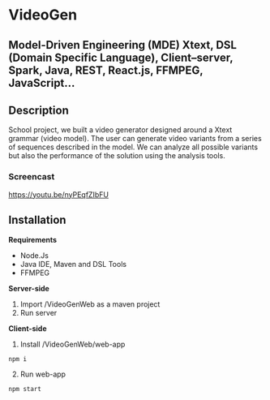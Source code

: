 # VideoGen
## Model-Driven Engineering (MDE) Xtext, DSL (Domain Specific Language), Client–server, Spark, Java, REST, React.js, FFMPEG, JavaScript...
## Description
School project, we built a video generator designed around a Xtext grammar (video model). The user can generate video variants from a series of sequences described in the model.
We can analyze all possible variants but also the performance of the solution using the analysis tools.
### Screencast
https://youtu.be/nyPEqfZIbFU
## Installation
<b>Requirements</b>
<ul>
<li>Node.Js</li>
<li>Java IDE, Maven and DSL Tools</li>
<li>FFMPEG</>
</ul>
 <b>Server-side</b>
  
1. Import /VideoGenWeb as a maven project
2. Run server

 <b>Client-side</b>
 
1. Install /VideoGenWeb/web-app
 
```npm i```

2. Run web-app

```npm start``` 
